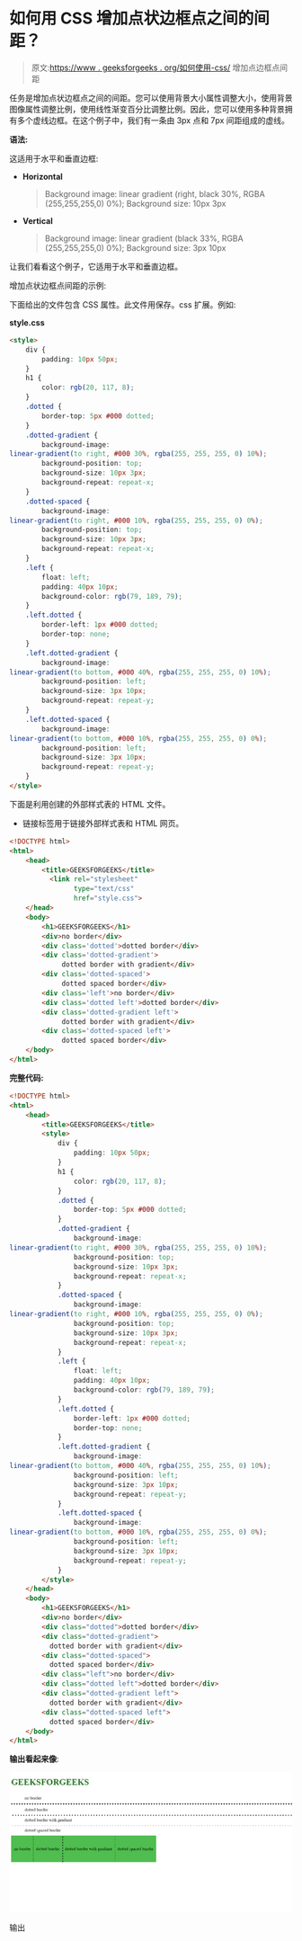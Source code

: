 # 如何用 CSS 增加点状边框点之间的间距？

> 原文:[https://www . geeksforgeeks . org/如何使用-css/](https://www.geeksforgeeks.org/how-to-increase-the-space-between-dotted-border-dots-using-css/) 增加点边框点间距

任务是增加点状边框点之间的间距。您可以使用背景大小属性调整大小，使用背景图像属性调整比例，使用线性渐变百分比调整比例。因此，您可以使用多种背景拥有多个虚线边框。在这个例子中，我们有一条由 3px 点和 7px 间距组成的虚线。

**语法:**

这适用于水平和垂直边框:

*   **Horizontal**

    > Background image: linear gradient (right, black 30%, RGBA (255,255,255,0) 0%);
    > Background size: 10px 3px

*   **Vertical**

    > Background image: linear gradient (black 33%, RGBA (255,255,255,0) 0%);
    > Background size: 3px 10px

让我们看看这个例子，它适用于水平和垂直边框。

增加点状边框点间距的示例:

下面给出的文件包含 CSS 属性。此文件用保存。css 扩展。例如:

**style.css**

```html
<style>
    div {
        padding: 10px 50px;
    }
    h1 {
        color: rgb(20, 117, 8);
    }
    .dotted {
        border-top: 5px #000 dotted;
    }
    .dotted-gradient {
        background-image: 
linear-gradient(to right, #000 30%, rgba(255, 255, 255, 0) 10%);
        background-position: top;
        background-size: 10px 3px;
        background-repeat: repeat-x;
    }
    .dotted-spaced {
        background-image: 
linear-gradient(to right, #000 10%, rgba(255, 255, 255, 0) 0%);
        background-position: top;
        background-size: 10px 3px;
        background-repeat: repeat-x;
    }
    .left {
        float: left;
        padding: 40px 10px;
        background-color: rgb(79, 189, 79);
    }
    .left.dotted {
        border-left: 1px #000 dotted;
        border-top: none;
    }
    .left.dotted-gradient {
        background-image: 
linear-gradient(to bottom, #000 40%, rgba(255, 255, 255, 0) 10%);
        background-position: left;
        background-size: 3px 10px;
        background-repeat: repeat-y;
    }
    .left.dotted-spaced {
        background-image: 
linear-gradient(to bottom, #000 10%, rgba(255, 255, 255, 0) 0%);
        background-position: left;
        background-size: 3px 10px;
        background-repeat: repeat-y;
    }
</style>
```

下面是利用创建的外部样式表的 HTML 文件。

*   链接标签用于链接外部样式表和 HTML 网页。

```html
<!DOCTYPE html>
<html>
    <head>
        <title>GEEKSFORGEEKS</title>
          <link rel="stylesheet" 
                type="text/css" 
                href="style.css">
    </head>
    <body>
        <h1>GEEKSFORGEEKS</h1> 
        <div>no border</div>
        <div class='dotted'>dotted border</div>
        <div class='dotted-gradient'>
             dotted border with gradient</div>
        <div class='dotted-spaced'>
             dotted spaced border</div>
        <div class='left'>no border</div>
        <div class='dotted left'>dotted border</div>
        <div class='dotted-gradient left'>
             dotted border with gradient</div>
        <div class='dotted-spaced left'>
             dotted spaced border</div>
    </body>
</html>
```

**完整代码:**

```html
<!DOCTYPE html>
<html>
    <head>
        <title>GEEKSFORGEEKS</title>
        <style>
            div {
                padding: 10px 50px;
            }
            h1 {
                color: rgb(20, 117, 8);
            }
            .dotted {
                border-top: 5px #000 dotted;
            }
            .dotted-gradient {
                background-image: 
linear-gradient(to right, #000 30%, rgba(255, 255, 255, 0) 10%);
                background-position: top;
                background-size: 10px 3px;
                background-repeat: repeat-x;
            }
            .dotted-spaced {
                background-image: 
linear-gradient(to right, #000 10%, rgba(255, 255, 255, 0) 0%);
                background-position: top;
                background-size: 10px 3px;
                background-repeat: repeat-x;
            }
            .left {
                float: left;
                padding: 40px 10px;
                background-color: rgb(79, 189, 79);
            }
            .left.dotted {
                border-left: 1px #000 dotted;
                border-top: none;
            }
            .left.dotted-gradient {
                background-image: 
linear-gradient(to bottom, #000 40%, rgba(255, 255, 255, 0) 10%);
                background-position: left;
                background-size: 3px 10px;
                background-repeat: repeat-y;
            }
            .left.dotted-spaced {
                background-image: 
linear-gradient(to bottom, #000 10%, rgba(255, 255, 255, 0) 0%);
                background-position: left;
                background-size: 3px 10px;
                background-repeat: repeat-y;
            }
        </style>
    </head>
    <body>
        <h1>GEEKSFORGEEKS</h1>
        <div>no border</div>
        <div class="dotted">dotted border</div>
        <div class="dotted-gradient">
          dotted border with gradient</div>
        <div class="dotted-spaced">
          dotted spaced border</div>
        <div class="left">no border</div>
        <div class="dotted left">dotted border</div>
        <div class="dotted-gradient left">
          dotted border with gradient</div>
        <div class="dotted-spaced left">
          dotted spaced border</div>
    </body>
</html>
```

**输出看起来像**:

![](img/a7386cd27b80eb55e91bc5a99c3b8d00.png)

输出